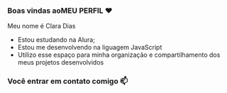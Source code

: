 ### Boas vindas aoMEU PERFIL ❤️

Meu nome é Clara Dias

- Estou estudando na Alura;
- Estou me desenvolvendo na liguagem JavaScript
- Utilizo esse espaço para minha organização e compartilhamento dos meus projetos desenvolvidos

### Você entrar em contato comigo 📫
